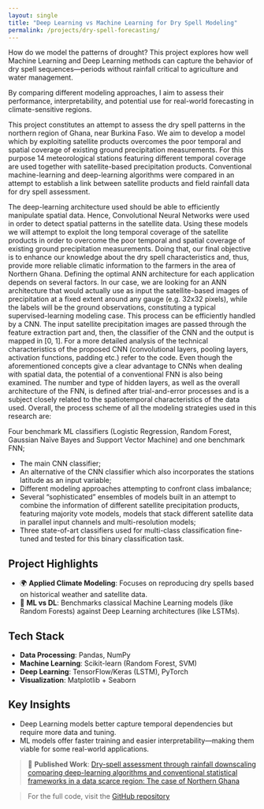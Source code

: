 ```yaml
---
layout: single
title: "Deep Learning vs Machine Learning for Dry Spell Modeling"
permalink: /projects/dry-spell-forecasting/
---
```


How do we model the patterns of drought? This project explores how well Machine Learning and Deep Learning methods can capture the behavior of dry spell sequences—periods without rainfall critical to agriculture and water management.

By comparing different modeling approaches, I aim to assess their performance, interpretability, and potential use for real-world forecasting in climate-sensitive regions.


This project constitutes an attempt to assess the dry spell patterns in the northern region of Ghana, near Burkina Faso. We aim to develop a model which by exploiting satellite products overcomes the poor temporal and spatial coverage of existing ground precipitation measurements. For this purpose 14 meteorological stations featuring different temporal coverage are used together with satellite-based precipitation products. Conventional machine-learning and deep-learning algorithms were compared in an attempt to establish a link between satellite products and field rainfall data for dry spell assessment.

The deep-learning architecture used should be able to efficiently manipulate spatial data. Hence, Convolutional Neural Networks were used in order to detect spatial patterns in the satellite data. Using these models we will attempt to exploit the long temporal coverage of the satellite products in order to overcome the poor temporal and spatial coverage of existing ground precipitation measurements. Doing that, our final objective is to enhance our knowledge about the dry spell characteristics and, thus, provide more reliable climatic information to the farmers in the area of Northern Ghana. Defining the optimal ANN architecture for each application depends on several factors. In our case, we are looking for an ANN architecture that would actually use as input the satellite-based images of precipitation at a fixed extent around any gauge (e.g. 32x32 pixels), while the labels will be the ground observations, constituting a typical supervised-learning modeling case. This process can be efficiently handled by a CNN. The input satellite precipitation images are passed through the feature extraction part and, then, the classifier of the CNN and the output is mapped in [0, 1]. For a more detailed analysis of the technical characteristics of the proposed CNN (convolutional layers, pooling layers, activation functions, padding etc.) refer to the code.
Even though the aforementioned concepts give a clear advantage to CNNs when dealing with spatial data, the potential of a conventional FNN is also being examined. The number and type of hidden layers, as well as the overall architecture of the FNN, is defined after trial-and-error processes and is a subject closely related to the spatiotemporal characteristics of the data used. Overall, the process scheme of all the modeling strategies used in this research are:

Four benchmark ML classifiers (Logistic Regression, Random Forest, Gaussian Naïve Bayes and Support Vector Machine) and one benchmark FNN;
- The main CNN classifier;
- An alternative of the CNN classifier which also incorporates the stations latitude as an input variable;
- Different modeling approaches attempting to confront class imbalance;
- Several “sophisticated” ensembles of models built in an attempt to combine the information of different satellite precipitation products, featuring majority vote models, models that stack different satellite data in parallel input channels and multi-resolution models;
- Three state-of-art classifiers used for multi-class classification fine-tuned and tested for this binary classification task.
## Project Highlights

- 🌍 **Applied Climate Modeling**: Focuses on reproducing dry spells based on historical weather and satellite data.
- 🤖 **ML vs DL**: Benchmarks classical Machine Learning models (like Random Forests) against Deep Learning architectures (like LSTMs).

## Tech Stack

- **Data Processing**: Pandas, NumPy
- **Machine Learning**: Scikit-learn (Random Forest, SVM)
- **Deep Learning**: TensorFlow/Keras (LSTM), PyTorch
- **Visualization**: Matplotlib + Seaborn

## Key Insights

- Deep Learning models better capture temporal dependencies but require more data and tuning.
- ML models offer faster training and easier interpretability—making them viable for some real-world applications.

> 📄 **Published Work**: [Dry-spell assessment through rainfall downscaling comparing deep-learning algorithms and conventional statistical frameworks in a data scarce region: The case of Northern Ghana](https://meetingorganizer.copernicus.org/EGU21/EGU21-8393.html)

> For the full code, visit the [GitHub repository](https://github.com/Pargo18/Applying-Deep-Learning-vs-Machine-Learning-models-to-reproduce-dry-spell-sequences)
